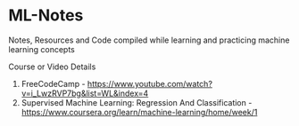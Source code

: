 # ML-Notes
Notes, Resources and Code compiled while learning and practicing machine learning concepts

Course or Video Details

1. FreeCodeCamp - https://www.youtube.com/watch?v=i_LwzRVP7bg&list=WL&index=4
2. Supervised Machine Learning: Regression And Classification - https://www.coursera.org/learn/machine-learning/home/week/1